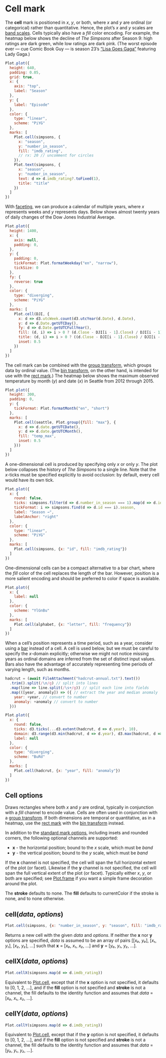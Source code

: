 # Cell mark

The **cell** mark is positioned in *x*, *y*, or both, where *x* and *y* are ordinal (or categorical) rather than quantitative. Hence, the plot’s *x* and *y* scales are [band scales](../features/scales.md). Cells typically also have a *fill* color encoding. For example, the heatmap below shows the decline of *The Simpsons* after Season 9: high ratings are dark green, while low ratings are dark pink. (The worst episode ever — cue Comic Book Guy — is season 23’s [“Lisa Goes Gaga”](https://en.wikipedia.org/wiki/Lisa_Goes_Gaga) featuring Lady Gaga.)

```js
Plot.plot({
  height: 640,
  padding: 0.05,
  grid: true,
  x: {
    axis: "top",
    label: "Season"
  },
  y: {
    label: "Episode"
  },
  color: {
    type: "linear",
    scheme: "PiYG"
  },
  marks: [
    Plot.cell(simpsons, {
      x: "season",
      y: "number_in_season",
      fill: "imdb_rating",
      // rx: 20 // uncomment for circles
    }),
    Plot.text(simpsons, {
      x: "season",
      y: "number_in_season",
      text: d => d.imdb_rating?.toFixed(1),
      title: "title"
    })
  ]
})
```

With [faceting](../facets.md), we can produce a calendar of multiple years, where *x* represents weeks and *y* represents days. Below shows almost twenty years of daily changes of the Dow Jones Industrial Average.

```js
Plot.plot({
  height: 1400,
  x: {
    axis: null,
    padding: 0,
  },
  y: {
    padding: 0,
    tickFormat: Plot.formatWeekday("en", "narrow"),
    tickSize: 0
  },
  fy: {
    reverse: true
  },
  color: {
    type: "diverging",
    scheme: "PiYG"
  },
  marks: [
    Plot.cell(DJI, {
      x: d => d3.utcWeek.count(d3.utcYear(d.Date), d.Date),
      y: d => d.Date.getUTCDay(),
      fy: d => d.Date.getUTCFullYear(),
      fill: (d, i) => i > 0 ? (d.Close - DJI[i - 1].Close) / DJI[i - 1].Close : NaN,
      title: (d, i) => i > 0 ? ((d.Close - DJI[i - 1].Close) / DJI[i - 1].Close * 100).toFixed(1) : NaN,
      inset: 0.5
    })
  ]
})
```

The cell mark can be combined with the [group transform](../transforms/group.md), which groups data by ordinal value. (The [bin transform](../transforms/bin.md), on the other hand, is intended for use with the [rect mark](./rect.md).) The heatmap below shows the maximum observed temperature by month (*y*) and date (*x*) in Seattle from 2012 through 2015.

```js
Plot.plot({
  height: 300,
  padding: 0,
  y: {
    tickFormat: Plot.formatMonth("en", "short")
  },
  marks: [
    Plot.cell(seattle, Plot.group({fill: "max"}, {
      x: d => d.date.getUTCDate(),
      y: d => d.date.getUTCMonth(),
      fill: "temp_max",
      inset: 0.5
    }))
  ]
})
```

A one-dimensional cell is produced by specifying only *x* or only *y*. The plot below collapses the history of *The Simpsons* to a single line. Note that the *x*-ticks must be specified explicitly to avoid occlusion: by default, every cell would have its own tick.

```js
Plot.plot({
  x: {
    round: false,
    ticks: simpsons.filter(d => d.number_in_season === 1).map(d => d.id),
    tickFormat: i => simpsons.find(d => d.id === i).season,
    label: "Season →",
    labelAnchor: "right"
  },
  color: {
    type: "linear",
    scheme: "PiYG"
  },
  marks: [
    Plot.cell(simpsons, {x: "id", fill: "imdb_rating"})
  ]
})
```

One-dimensional cells can be a compact alternative to a bar chart, where the *fill* color of the cell replaces the length of the bar. However, position is a more salient encoding and should be preferred to color if space is available.

```js
Plot.plot({
  x: {
    label: null
  },
  color: {
    scheme: "YlGnBu"
  },
  marks: [
    Plot.cell(alphabet, {x: "letter", fill: "frequency"})
  ]
})
```

When a cell’s position represents a time period, such as a year, consider using a [bar](./bar.md) instead of a cell. A cell is used below, but we must be careful to specify the *x*-domain explicitly; otherwise we might not notice missing years as ordinal domains are inferred from the set of distinct input values. Bars also have the advantage of accurately representing time periods of varying length, such as months.

```js
hadcrut = (await FileAttachment("hadcrut-annual.txt").text())
  .trim().split(/\n/g) // split into lines
  .map(line => line.split(/\s+/g)) // split each line into fields
  .map(([year, anomaly]) => ({ // extract the year and median anomaly
    year: +year, // convert to number
    anomaly: +anomaly // convert to number
  }))
```

```js
Plot.plot({
  x: {
    round: false,
    ticks: d3.ticks(...d3.extent(hadcrut, d => d.year), 10),
    domain: d3.range(d3.min(hadcrut, d => d.year), d3.max(hadcrut, d => d.year) + 1),
    label: null
  },
  color: {
    type: "diverging",
    scheme: "BuRd"
  },
  marks: [
    Plot.cell(hadcrut, {x: "year", fill: "anomaly"})
  ]
})
```

## Cell options

Draws rectangles where both *x* and *y* are ordinal, typically in conjunction with a *fill* channel to encode value. Cells are often used in conjunction with a [group transform](#group). If both dimensions are temporal or quantitative, as in a heatmap, use the [rect mark](#rect) with the [bin transform](#bin) instead.

In addition to the [standard mark options](#marks), including insets and rounded corners, the following optional channels are supported:

* **x** - the horizontal position; bound to the *x* scale, which must be *band*
* **y** - the vertical position; bound to the *y* scale, which must be *band*

If the **x** channel is not specified, the cell will span the full horizontal extent of the plot (or facet). Likewise if the **y** channel is not specified, the cell will span the full vertical extent of the plot (or facet). Typically either *x*, *y*, or both are specified; see [Plot.frame](#frame) if you want a simple frame decoration around the plot.

The **stroke** defaults to none. The **fill** defaults to currentColor if the stroke is none, and to none otherwise.

## cell(*data*, *options*)

```js
Plot.cell(simpsons, {x: "number_in_season", y: "season", fill: "imdb_rating"})
```

Returns a new cell with the given *data* and *options*. If neither the **x** nor **y** options are specified, *data* is assumed to be an array of pairs [[*x₀*, *y₀*], [*x₁*, *y₁*], [*x₂*, *y₂*], …] such that **x** = [*x₀*, *x₁*, *x₂*, …] and **y** = [*y₀*, *y₁*, *y₂*, …].

## cellX(*data*, *options*)

```js
Plot.cellX(simpsons.map(d => d.imdb_rating))
```

Equivalent to [Plot.cell](#plotcelldata-options), except that if the **x** option is not specified, it defaults to [0, 1, 2, …], and if the **fill** option is not specified and **stroke** is not a channel, the fill defaults to the identity function and assumes that *data* = [*x₀*, *x₁*, *x₂*, …].

## cellY(*data*, *options*)

```js
Plot.cellY(simpsons.map(d => d.imdb_rating))
```

Equivalent to [Plot.cell](#plotcelldata-options), except that if the **y** option is not specified, it defaults to [0, 1, 2, …], and if the **fill** option is not specified and **stroke** is not a channel, the fill defaults to the identity function and assumes that *data* = [*y₀*, *y₁*, *y₂*, …].
